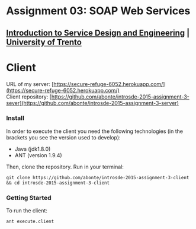 # Assignment 03: SOAP Web Services

## [Introduction to Service Design and Engineering](https://github.com/IntroSDE) | [University of Trento](http://www.unitn.it/)

# Client

URL of my server: [https://secure-refuge-6052.herokuapp.com/](https://secure-refuge-6052.herokuapp.com/)  
Client repository: [https://github.com/abonte/introsde-2015-assignment-3-sever](https://github.com/abonte/introsde-2015-assignment-3-server)

### Install
In order to execute the client you need the following technologies (in the brackets you see the version used to develop):

* Java (jdk1.8.0)
* ANT (version 1.9.4)

Then, clone the repository. Run in your terminal:

```
git clone https://github.com/abonte/introsde-2015-assignment-3-client && cd introsde-2015-assignment-3-client
```
### Getting Started
To run the client:
```
ant execute.client
```
